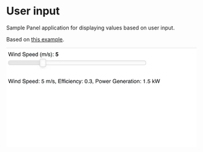 # User input

Sample Panel application for displaying values based on user input.

Based on [this example](https://panel.holoviz.org/tutorials/basic/pn_bind.html).

![](screenshot.webp)